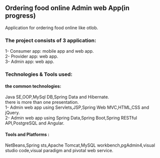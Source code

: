 ## Ordering food online Admin web App(in progress)
Application for ordering food online like otlob.
### The project consists of 3 application:
1- Consumer app: mobile app and web app.<br/>
2- Provider app: web app.<br/>
3- Admin app: web app.<br/>
### Technologies & Tools used:
#### the common technologies:
Java SE,OOP,MySql DB,Spring Data and Hibernate.<br/>
there is more than one presentation.<br/>
1- Admin web app using Servlets,JSP,Spring Web MVC,HTML,CSS and jQuery.<br/>
2- Admin web app using Spring Data,Spring Boot,Spring RESTful API,PostgreSQL and Angular.
#### Tools and Platforms :
NetBeans,Spring sts,Apache Tomcat,MySQL workbench,pgAdmin4,visual studio code,visual paradigm and pivotal web service.<br/>
